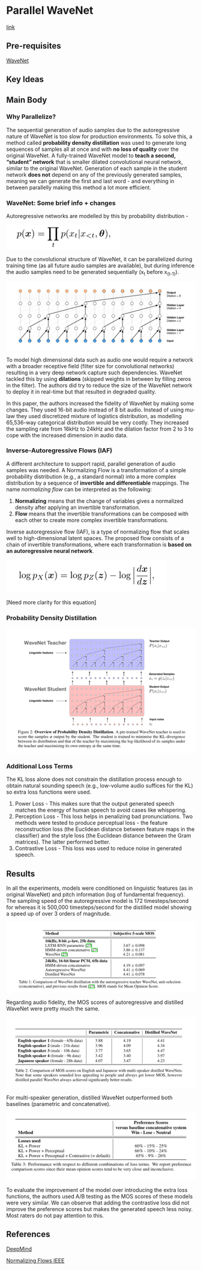 # Parallel WaveNet

[link](https://arxiv.org/pdf/1711.10433.pdf)

## Pre-requisites

[WaveNet](https://arxiv.org/pdf/1609.03499.pdf)

## Key Ideas

## Main Body

### Why Parallelize?

The sequential generation of audio samples due to the autoregressive nature of WaveNet is too slow for production environments. To solve this, a method called **probability density distillation** was used to generate long sequences of samples all at once and with **no loss of quality** over the original WaveNet. A fully-trained WaveNet model to **teach a second, “student” network** that is smaller dilated convolutional neural network, similar to the original WaveNet. Generation of each sample in the student network **does not** depend on any of the previously generated samples, meaning we can generate the first and last word - and everything in between parallelly making this method a lot more efficient. 

### WaveNet: Some brief info + changes

Autoregressive networks are modelled by this by probability distribution -

![](../Images/autoreg.png)

Due to the convolutional structure of WaveNet, it can be parallelized during training time (as all future audio samples are available), but during inference the audio samples need to be generated sequentially (x<sub>t</sub> before x<sub>(t-1)</sub>).

![](../Images/WaveNet-vis.png)

To model high dimensional data such as audio one would require a network with a broader receptive field (filter size for convolutional networks) resulting in a very deep network capture such dependencies. WaveNet tackled this by using **dilations** (skipped weights in between by filling zeros in the filter). The authors did try to reduce the size of the WaveNet network to deploy it in real-time but that resulted in degraded quality.

In this paper, the authors increased the fidelity of WaveNet by making some changes. They used 16-bit audio instead of 8 bit audio. Instead of using mu-law they used discretized mixture of logistics distribution, as modelling 65,536-way categorical distribution would be very costly. They increased the sampling rate from 16kHz to 24kHz and the dilation factor from 2 to 3 to cope with the increased dimension in audio data.

### Inverse-Autoregressive Flows (IAF)

A different architecture to support rapid, parallel generation of audio samples was needed. A Normalizing Flow is a transformation of a simple probability distribution (e.g., a standard normal) into a more complex distribution by a sequence of **invertible and differentiable** mappings. The name *normalizing flow* can be interpreted as the following:

1. **Normalizing** means that the change of variables gives a normalized density after applying an invertible transformation.
2. **Flow** means that the invertible transformations can be composed with each other to create more complex invertible transformations.

Inverse autoregressive flow (IAF), is a type of normalizing flow that scales well to high-dimensional latent spaces. The proposed flow consists of a chain of invertible transformations, where each transformation is **based on an autoregressive neural network**. 

![](../Images/eq.png)

[Need more clarity for this equation]



### Probability Density Distillation

![](../Images/Distilledmodel.png)

### Additional Loss Terms

The KL loss alone does not constrain the distillation process enough to obtain natural sounding speech (e.g., low-volume audio suffices for the KL) so extra loss functions were used.

1. Power Loss - This makes sure that the output generated speech matches the energy of human speech to avoid cases like whispering.
2. Perception Loss - This loss helps in penalizing bad pronunciations.  Two methods were tested to produce perceptual loss - the feature reconstruction loss (the Euclidean distance between feature maps in the classifier) and the style loss (the Euclidean distance between the Gram matrices). The latter performed better.
3. Contrastive Loss - This loss was used to reduce noise in generated speech.

## Results

In all the experiments, models were conditioned on linguistic features (as in original WaveNet) and pitch information (log of fundamental frequency).  The sampling speed of the autoregressive model is 172 timesteps/second for whereas it is 500,000 timesteps/second for the distilled model showing a speed up of over 3 orders of magnitude.

![](../Images/result1.png)

Regarding audio fidelity, the MOS scores of autoregressive and distilled WaveNet were pretty much the same.

![](../Images/result2.png)

For multi-speaker generation, distilled WaveNet outperformed both baselines (parametric and concatenative).

![](../Images/result3.png)

To evaluate the improvement of the model over introducing the extra loss functions, the authors used A/B testing as the MOS scores of these models were very similar. We can observe that adding the contrastive loss did not improve the preference scores but makes the generated speech less noisy. Most raters do not pay attention to this. 

## References

[DeepMind](https://deepmind.com/blog/article/wavenet-launches-google-assistant)

[Normalizing Flows IEEE](https://arxiv.org/pdf/1908.09257.pdf)









